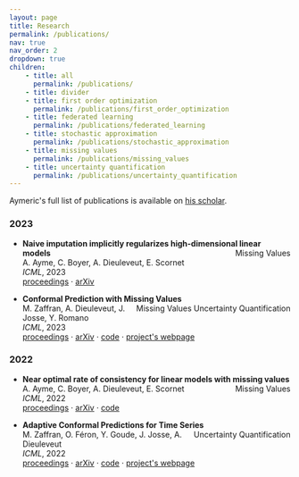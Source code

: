 ```yaml
---
layout: page
title: Research
permalink: /publications/
nav: true
nav_order: 2
dropdown: true
children:
    - title: all
      permalink: /publications/  
    - title: divider
    - title: first order optimization
      permalink: /publications/first_order_optimization
    - title: federated learning
      permalink: /publications/federated_learning
    - title: stochastic approximation
      permalink: /publications/stochastic_approximation
    - title: missing values
      permalink: /publications/missing_values
    - title: uncertainty quantification
      permalink: /publications/uncertainty_quantification
---
```


Aymeric's full list of publications is available on [his scholar](https://scholar.google.fr/citations?user=ge-OinUAAAAJ&hl=fr).

### 2023

- **Naive imputation implicitly regularizes high-dimensional linear models**  <span style="float:right;"><span style="background-color:var(--global-theme-color)">Missing Values</span></span>  
A. Ayme, C. Boyer, A. Dieuleveut, E. Scornet  
*ICML*, 2023  
[proceedings](https://proceedings.mlr.press/v202/ayme23a.html) · [arXiv](https://arxiv.org/abs/2301.13585)

- **Conformal Prediction with Missing Values** <span style="float:right;"><span style="background-color:var(--global-theme-color)">Missing Values</span> <span style="background-color:var(--global-theme-color)">Uncertainty Quantification</span></span>  
M. Zaffran, A. Dieuleveut, J. Josse, Y. Romano  
*ICML*, 2023  
[proceedings](https://proceedings.mlr.press/v202/zaffran23a.html) · [arXiv](https://arxiv.org/abs/2306.02732) · [code](https://github.com/mzaffran/ConformalPredictionMissingValues) · [project's webpage](http://mzaffran.github.io/uq-na)

### 2022

- **Near optimal rate of consistency for linear models with missing values**<span style="float:right;"><span style="background-color:var(--global-theme-color)">Missing Values</span></span>  
A. Ayme, C. Boyer, A. Dieuleveut, E. Scornet  
*ICML*, 2022  
[proceedings](https://proceedings.mlr.press/v162/ayme22a.html) · [arXiv](https://arxiv.org/abs/2202.01463) · [code](https://github.com/AlexisAyme/minimax_linear_na)

- **Adaptive Conformal Predictions for Time Series**<span style="float:right;"><span style="background-color:var(--global-theme-color)">Uncertainty Quantification</span></span>  
M. Zaffran, O. Féron, Y. Goude, J. Josse, A. Dieuleveut  
*ICML*, 2022  
[proceedings](https://proceedings.mlr.press/v162/zaffran22a.html) · [arXiv](https://arxiv.org/abs/2202.07282) · [code](https://github.com/mzaffran/adaptiveconformalpredictionstimeseries) · [project's webpage](http://mzaffran.github.io/acp-ts)
